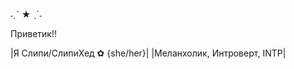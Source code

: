  ˗ˏˋ ★ ˎˊ˗

Приветик!!

|Я Слипи/СлипиХед ✿ {she/her}|
|Меланхолик, Интроверт, INTP|

<!---
Sl33PYH3AD/Sl33PYH3AD is a ✨ special ✨ repository because its `README.md` (this file) appears on your GitHub profile.
You can click the Preview link to take a look at your changes.
--->
